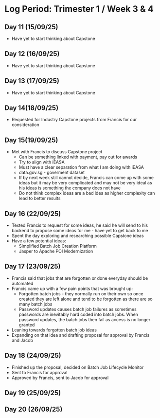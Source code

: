 # Log Period: Trimester 1 / Week 3 & 4

## Day 11 (15/09/25)
* Have yet to start thinking about Capstone

## Day 12 (16/09/25)
* Have yet to start thinking about Capstone

## Day 13 (17/09/25)
* Have yet to start thinking about Capstone

## Day 14(18/09/25) 
* Requested for Industry Capstone projects from Francis for our consideration

## Day 15(19/09/25)
* Met with Francis to discuss Capstone project
    * Can be something linked with payment, pay out for awards
    * Try to align with iEASA
    * Must have a clear separation from what I am doing with iEASA
    * data.gov.sg - goverment dataset
    * If by next week still cannot decide, Francis can come up with some ideas but it may be very complicated and may not be very ideal as his ideas is something the company does not have
    * Do not think complex ideas are a bad idea as higher complexity can lead to better results

## Day 16 (22/09/25)
* Texted Francis to request for some ideas, he said he will send to his backend to propose some ideas for me - have yet to get back to me
* Spent the day exploring and researching possible Capstone ideas
* Have a few potential ideas:
    * Simplified Batch Job Creation Platform
    * Jasper to Apache POI Modernization

## Day 17 (23/09/25)
* Francis said that jobs that are forgotten or done everyday should be automated
* Francis came up with a few pain points that was brought up:
    * Forgotten batch jobs - they normally run on their own so once created they are left alone and tend to be forgotten as there are so many batch jobs
    * Password updates causes batch job failures as sometimes passwords are inevitably hard coded into batch jobs. When password updates, the batch jobs then fail as access is no longer granted
* Leaning towards forgotten batch job ideas
* Expanding on that idea and drafting proposal for approval by Francis and Jacob

## Day 18 (24/09/25)
* Finished up the proposal, decided on Batch Job Lifecycle Monitor
* Sent to Francis for approval
* Approved by Francis, sent to Jacob for approval

## Day 19 (25/09/25)

## Day 20 (26/09/25)